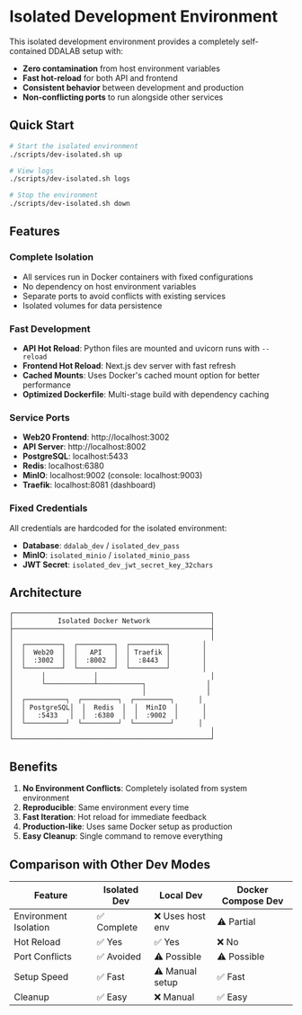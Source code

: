 # Isolated Development Environment

This isolated development environment provides a completely self-contained DDALAB setup with:

- **Zero contamination** from host environment variables
- **Fast hot-reload** for both API and frontend
- **Consistent behavior** between development and production
- **Non-conflicting ports** to run alongside other services

## Quick Start

```bash
# Start the isolated environment
./scripts/dev-isolated.sh up

# View logs
./scripts/dev-isolated.sh logs

# Stop the environment
./scripts/dev-isolated.sh down
```

## Features

### Complete Isolation
- All services run in Docker containers with fixed configurations
- No dependency on host environment variables
- Separate ports to avoid conflicts with existing services
- Isolated volumes for data persistence

### Fast Development
- **API Hot Reload**: Python files are mounted and uvicorn runs with `--reload`
- **Frontend Hot Reload**: Next.js dev server with fast refresh
- **Cached Mounts**: Uses Docker's cached mount option for better performance
- **Optimized Dockerfile**: Multi-stage build with dependency caching

### Service Ports
- **Web20 Frontend**: http://localhost:3002
- **API Server**: http://localhost:8002
- **PostgreSQL**: localhost:5433
- **Redis**: localhost:6380
- **MinIO**: localhost:9002 (console: localhost:9003)
- **Traefik**: localhost:8081 (dashboard)

### Fixed Credentials
All credentials are hardcoded for the isolated environment:
- **Database**: `ddalab_dev` / `isolated_dev_pass`
- **MinIO**: `isolated_minio` / `isolated_minio_pass`
- **JWT Secret**: `isolated_dev_jwt_secret_key_32chars`

## Architecture

```
┌─────────────────────────────────────────────────┐
│           Isolated Docker Network               │
├─────────────────────────────────────────────────┤
│                                                 │
│  ┌─────────┐  ┌─────────┐  ┌─────────┐        │
│  │  Web20  │  │   API   │  │ Traefik │        │
│  │  :3002  │  │  :8002  │  │  :8443  │        │
│  └─────────┘  └─────────┘  └─────────┘        │
│       │            │                            │
│       └────────────┴───────────┐               │
│                                │               │
│  ┌──────────┐  ┌─────────┐  ┌─────────┐      │
│  │ PostgreSQL│  │  Redis  │  │  MinIO  │      │
│  │   :5433   │  │  :6380  │  │  :9002  │      │
│  └──────────┘  └─────────┘  └─────────┘      │
│                                                 │
└─────────────────────────────────────────────────┘
```

## Benefits

1. **No Environment Conflicts**: Completely isolated from system environment
2. **Reproducible**: Same environment every time
3. **Fast Iteration**: Hot reload for immediate feedback
4. **Production-like**: Uses same Docker setup as production
5. **Easy Cleanup**: Single command to remove everything

## Comparison with Other Dev Modes

| Feature | Isolated Dev | Local Dev | Docker Compose Dev |
|---------|-------------|-----------|-------------------|
| Environment Isolation | ✅ Complete | ❌ Uses host env | ⚠️ Partial |
| Hot Reload | ✅ Yes | ✅ Yes | ❌ No |
| Port Conflicts | ✅ Avoided | ⚠️ Possible | ⚠️ Possible |
| Setup Speed | ✅ Fast | ⚠️ Manual setup | ✅ Fast |
| Cleanup | ✅ Easy | ❌ Manual | ✅ Easy |
